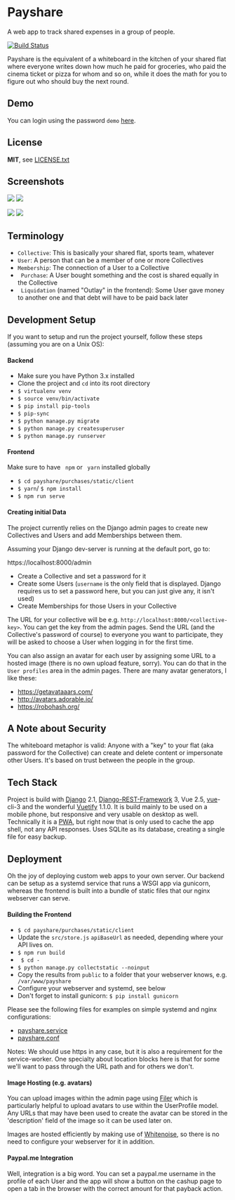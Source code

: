 # Payshare

A web app to track shared expenses in a group of people.

[![Build Status](https://travis-ci.com/cb109/payshare.svg?branch=develop)](https://travis-ci.com/cb109/payshare)

Payshare is the equivalent of a whiteboard in the kitchen of your shared flat where everyone writes down how much he paid for groceries, who paid the cinema ticket or pizza for whom and so on, while it does the math for you to figure out who should buy the next round.

## Demo

You can login using the password `demo` [here](https://payshare.cbuelter.de/28d7c6ad-9548-45d6-b023-b8e3b0950a44).

## License

**MIT**, see [LICENSE.txt](LICENSE.txt)

## Screenshots

![](docs/transfers.png) ![](docs/ranking.png)

![](docs/cashup.png) ![](docs/newoutlay.png)

## Terminology

- `Collective`: This is basically your shared flat, sports team, whatever
- `User`: A person that can be a member of one or more Collectives
- `Membership`: The connection of a User to a Collective
- ` Purchase`: A User bought something and the cost is shared equally in the Collective
- ` Liquidation` (named "Outlay" in the frontend): Some User gave money to another one and that debt will have to be paid back later

## Development Setup

If you want to setup and run the project yourself, follow these steps (assuming you are on a Unix OS):

#### Backend

- Make sure you have Python 3.x installed
- Clone the project and `cd` into its root directory
- `$ virtualenv venv`
- `$ source venv/bin/activate`
- `$ pip install pip-tools`
- `$ pip-sync`
- `$ python manage.py migrate`
- `$ python manage.py createsuperuser`
- `$ python manage.py runserver`

#### Frontend

Make sure to have ` npm` or ` yarn` installed globally

- `$ cd payshare/purchases/static/client`
- `$ yarn`/ `$ npm install`
- `$ npm run serve`

#### Creating initial Data

The project currently relies on the Django admin pages to create new Collectives and Users and add  Memberships between them.

Assuming your Django dev-server is running at the default port, go to:

https://localhost:8000/admin

- Create a Collective and set a password for it
- Create some Users (`username` is the only field that is displayed. Django requires us to set a password here, but you can just give any, it isn't used)
- Create Memberships for those Users in your Collective

The URL for your collective will be e.g. `http://localhost:8000/<collective-key>`. You can get the key from the admin pages. Send the URL (and the Collective's password of course) to everyone you want to participate, they will be asked to choose a User when logging in for the first time.

You can also assign an avatar for each user by assigning some URL to a hosted image (there is no own upload feature, sorry). You can do that in the ` User profiles` area in the admin pages. There are many avatar generators, I like these:

- https://getavataaars.com/
- http://avatars.adorable.io/
- https://robohash.org/

## A Note about Security

The whiteboard metaphor is valid: Anyone with a "key" to your flat (aka password for the Collective) can create and delete content or impersonate other Users. It's based on trust between the people in the group.

## Tech Stack

Project is build with [Django](https://www.djangoproject.com/) 2.1, [Django-REST-Framework](http://www.django-rest-framework.org/) 3, Vue 2.5, [vue](https://vuejs.org/)-cli-3 and the wonderful [Vuetify](https://vuetifyjs.com/en/) 1.1.0. It is build mainly to be used on a mobile phone, but responsive and very usable on desktop as well. Technically it is a [PWA](https://developers.google.com/web/progressive-web-apps/), but right now that is only used to cache the app shell, not any API responses. Uses SQLite as its database, creating a single file for easy backup.

## Deployment

Oh the joy of deploying custom web apps to your own server. Our backend can be setup as a systemd service that runs a WSGI app via gunicorn, whereas the frontend is built into a bundle of static files that our nginx webserver can serve.

#### Building the Frontend

- `$ cd payshare/purchases/static/client`
- Update the `src/store.js` `apiBaseUrl` as needed, depending where your API lives on.
- `$ npm run build`
- ` $ cd -`
- `$ python manage.py collectstatic --noinput`
- Copy the results from `public` to a folder that your webserver knows, e.g. ` /var/www/payshare`
- Configure your webserver and systemd, see below
- Don't forget to install gunicorn: `$ pip install gunicorn`

Please see the following files for examples on simple systemd and nginx configurations:

- [payshare.service](payshare.service)
- [payshare.conf](payshare.conf)

Notes: We should use https in any case, but it is also a requirement for the service-worker. One specialty about location blocks here is that for some we'll want to pass through the URL path and for others we don't.

#### Image Hosting (e.g. avatars)

You can upload images within the admin page using [Filer](https://django-filer.readthedocs.io/en/latest/index.html)
which is particularly helpful to upload avatars to use within the UserProfile model.
Any URLs that may have been used to create the avatar can be stored in the 'description'
field of the image so it can be used later on.

Images are hosted efficiently by making use of [Whitenoise](http://whitenoise.evans.io/en/stable/),
so there is no need to configure your webserver for it in addition.


#### Paypal.me Integration

Well, integration is a big word. You can set a paypal.me username in the profile
of each User and the app will show a button on the cashup page to open a tab
in the browser with the correct amount for that payback action.